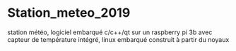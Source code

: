 # Station_meteo_2019

station météo, logiciel embarqué c/c++/qt sur un raspberry pi 3b avec capteur de température intégré, linux embarqué construit à partir du noyaux

